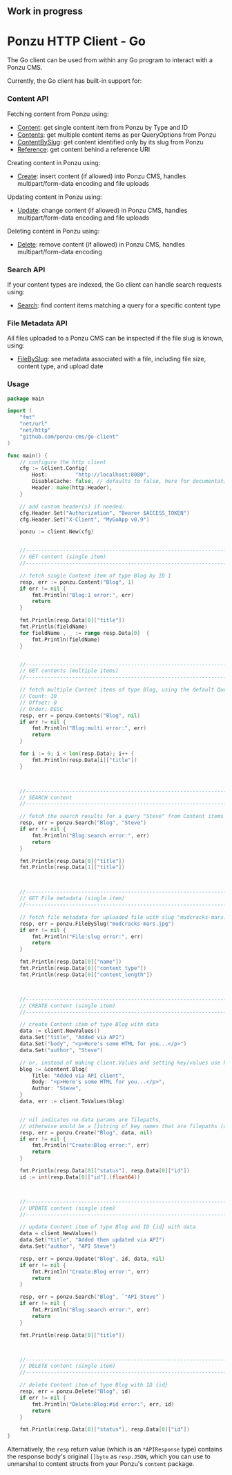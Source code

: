 ## Work in progress

# Ponzu HTTP Client - Go

The Go client can be used from within any Go program to interact with a Ponzu CMS.

Currently, the Go client has built-in support for:

### Content API
Fetching content from Ponzu using:
- [Content](https://godoc.org/github.com/ponzu-cms/go-client#Client.Content): get single content item from Ponzu by Type and ID
- [Contents](https://godoc.org/github.com/ponzu-cms/go-client#Client.Contents): get multiple content items as per QueryOptions from Ponzu
- [ContentBySlug](https://godoc.org/github.com/ponzu-cms/go-client#Client.ContentBySlug): get content identified only by its slug from Ponzu
- [Reference](https://godoc.org/github.com/ponzu-cms/go-client#Client.Reference): get content behind a reference URI

Creating content in Ponzu using:
- [Create](https://godoc.org/github.com/ponzu-cms/go-client#Client.Create): insert content (if allowed) into Ponzu CMS, handles multipart/form-data
  encoding and file uploads

Updating content in Ponzu using:
- [Update](https://godoc.org/github.com/ponzu-cms/go-client#Client.Update): change content (if allowed) in Ponzu CMS, handles multipart/form-data
  encoding and file uploads

Deleting content in Ponzu using:
- [Delete](https://godoc.org/github.com/ponzu-cms/go-client#Client.Delete): remove content (if allowed) in Ponzu CMS, handles multipart/form-data
  encoding

### Search API
If your content types are indexed, the Go client can handle search requests using:
- [Search](https://godoc.org/github.com/ponzu-cms/go-client#Client.Search): find content items matching a query for a specific content type

### File Metadata API
All files uploaded to a Ponzu CMS can be inspected if the file slug is known, using:
- [FileBySlug](https://godoc.org/github.com/ponzu-cms/go-client#Client.FileBySlug): see metadata associated with a file, including file size, content type,
  and upload date

### Usage
```go
package main

import (
	"fmt"
	"net/url"
	"net/http"
	"github.com/ponzu-cms/go-client"
)

func main() {
    // configure the http client
    cfg := &client.Config{
        Host:         "http://localhost:8080",
        DisableCache: false, // defaults to false, here for documentation
      	Header: make(http.Header),
    }

    // add custom header(s) if needed:
    cfg.Header.Set("Authorization", "Bearer $ACCESS_TOKEN")
    cfg.Header.Set("X-Client", "MyGoApp v0.9")

    ponzu := client.New(cfg)


    //------------------------------------------------------------------
    // GET content (single item)
    //------------------------------------------------------------------

    // fetch single Content item of type Blog by ID 1
    resp, err := ponzu.Content("Blog", 1)
    if err != nil {
        fmt.Println("Blog:1 error:", err)
        return
    }

    fmt.Println(resp.Data[0]["title"])
	fmt.Println(fieldName)
	for fieldName , _ := range resp.Data[0]  {
		fmt.Println(fieldName)
	}


    //------------------------------------------------------------------
    // GET contents (multiple items)
    //------------------------------------------------------------------

    // fetch multiple Content items of type Blog, using the default QueryOptions
    // Count: 10
    // Offset: 0
    // Order: DESC
    resp, err = ponzu.Contents("Blog", nil)
    if err != nil {
        fmt.Println("Blog:multi error:", err)
        return
    }

    for i := 0; i < len(resp.Data); i++ {
        fmt.Println(resp.Data[i]["title"])
    }



    //------------------------------------------------------------------
    // SEARCH content
    //------------------------------------------------------------------

    // fetch the search results for a query "Steve" from Content items of type Blog
    resp, err = ponzu.Search("Blog", "Steve")
    if err != nil {
        fmt.Println("Blog:search error:", err)
        return
    }

    fmt.Println(resp.Data[0]["title"])
    fmt.Println(resp.Data[1]["title"])



    //------------------------------------------------------------------
    // GET File metadata (single item)
    //------------------------------------------------------------------

    // fetch file metadata for uploaded file with slug "mudcracks-mars.jpg" (slug is normalized filename)
    resp, err = ponzu.FileBySlug("mudcracks-mars.jpg")
    if err != nil {
        fmt.Println("File:slug error:", err)
        return
    }

    fmt.Println(resp.Data[0]["name"])
    fmt.Println(resp.Data[0]["content_type"])
    fmt.Println(resp.Data[0]["content_length"])



    //------------------------------------------------------------------
    // CREATE content (single item)
    //------------------------------------------------------------------

    // create Content item of type Blog with data
    data := client.NewValues()
    data.Set("title", "Added via API")
    data.Set("body", "<p>Here's some HTML for you...</p>")
    data.Set("author", "Steve")

    // or, instead of making client.Values and setting key/values use helper func:
    blog := &content.Blog{
        Title: "Added via API client",
        Body: "<p>Here's some HTML for you...</p>",
        Author: "Steve",
    }
    data, err := client.ToValues(blog)


    // nil indicates no data params are filepaths, 
    // otherwise would be a []string of key names that are filepaths (docs coming)
    resp, err = ponzu.Create("Blog", data, nil)
    if err != nil {
        fmt.Println("Create:Blog error:", err)
        return
    }

    fmt.Println(resp.Data[0]["status"], resp.Data[0]["id"])
    id := int(resp.Data[0]["id"].(float64))



    //------------------------------------------------------------------
    // UPDATE content (single item)
    //------------------------------------------------------------------

    // update Content item of type Blog and ID {id} with data
    data = client.NewValues()
    data.Set("title", "Added then updated via API")
    data.Set("author", "API Steve")

    resp, err = ponzu.Update("Blog", id, data, nil)
    if err != nil {
        fmt.Println("Create:Blog error:", err)
        return
    }

    resp, err = ponzu.Search("Blog", `"API Steve"`)
    if err != nil {
        fmt.Println("Blog:search error:", err)
        return
    }

    fmt.Println(resp.Data[0]["title"])



    //------------------------------------------------------------------
    // DELETE content (single item)
    //------------------------------------------------------------------

    // delete Content item of type Blog with ID {id}
    resp, err = ponzu.Delete("Blog", id)
    if err != nil {
        fmt.Println("Delete:Blog:#id error:", err, id)
        return
    }

    fmt.Println(resp.Data[0]["status"], resp.Data[0]["id"])
}

```

Alternatively, the `resp` return value (which is an `*APIResponse` type) contains the response body's original
`[]byte` as `resp.JSON`, which you can use to unmarshal to content structs from
your Ponzu's `content` package.
